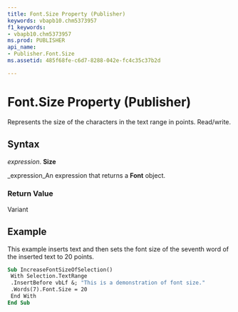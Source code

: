 ```yaml
---
title: Font.Size Property (Publisher)
keywords: vbapb10.chm5373957
f1_keywords:
- vbapb10.chm5373957
ms.prod: PUBLISHER
api_name:
- Publisher.Font.Size
ms.assetid: 485f68fe-c6d7-8288-042e-fc4c35c37b2d

---
```



# Font.Size Property (Publisher)

Represents the size of the characters in the text range in points. Read/write.


## Syntax

 _expression_. **Size**

 _expression_An expression that returns a  **Font** object.


### Return Value

Variant


## Example

This example inserts text and then sets the font size of the seventh word of the inserted text to 20 points.


```vb
Sub IncreaseFontSizeOfSelection() 
 With Selection.TextRange 
 .InsertBefore vbLf &; "This is a demonstration of font size." 
 .Words(7).Font.Size = 20 
 End With 
End Sub
```


